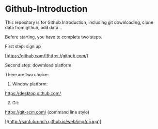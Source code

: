 # Github-Introduction
This repository is for Github Introduction, including git downloading, clone data from github, add data...

Before starting, you have to complete two steps.

First step: sign up

[https://github.com/](https://github.com/)



Second step: dowmload platform

There are two choice:

1. Window platform: 

https://desktop.github.com/

2. Git: 

https://git-scm.com/ (command line style)


[!(http://sanfubrunch.github.io/web/img/c5.jpg)]





